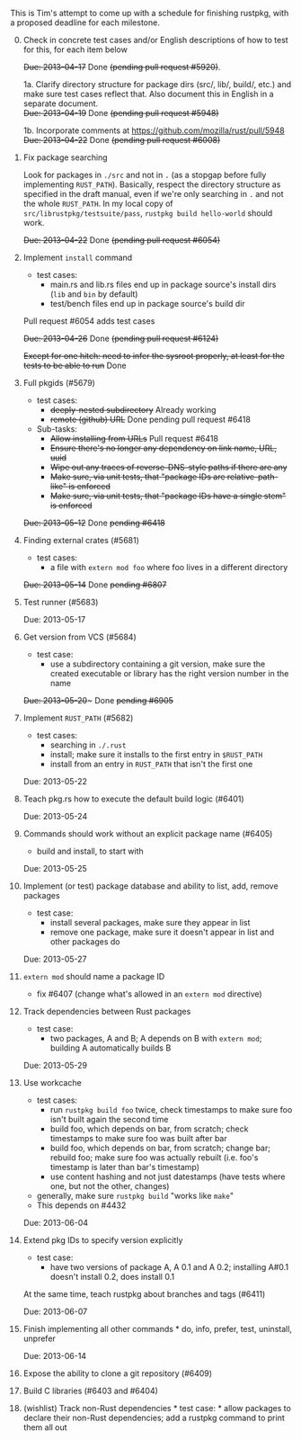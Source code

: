 This is Tim's attempt to come up with a schedule for finishing rustpkg, with a proposed deadline for each milestone.

0. Check in concrete test cases and/or English descriptions of how to test for this, for each item below

      ~~Due: 2013-04-17~~ Done ~~(pending pull request #5920)~~.

      1a. Clarify directory structure for package dirs (src/, lib/, build/, etc.) and make sure test cases reflect that. Also document this in English in a separate document.    
         ~~Due: 2013-04-19~~ Done ~~(pending pull request #5948)~~

      1b. Incorporate comments at https://github.com/mozilla/rust/pull/5948
          ~~Due: 2013-04-22~~ Done ~~(pending pull request #6008)~~
    
1. Fix package searching

   Look for packages in `./src` and not in `.` (as a stopgap before fully implementing `RUST_PATH`). Basically, respect the directory structure as specified in the draft manual, even if we're only searching in `.` and not the whole `RUST_PATH`. In my local copy of `src/librustpkg/testsuite/pass`, `rustpkg build hello-world` should work.
         
   ~~Due: 2013-04-22~~ Done ~~(pending pull request #6054)~~

1. Implement `install` command
      * test cases:
        * main.rs and lib.rs files end up in package source's install dirs (`lib` and `bin` by default)
      	* test/bench files end up in package source's build dir

   Pull request #6054 adds test cases

   ~~Due: 2013-04-26~~ Done ~~(pending pull request #6124)~~

   ~~Except for one hitch: need to infer the sysroot properly, at least for the tests to be able to run~~ Done

2. Full	pkgids (#5679)
      * test cases:
         * ~~deeply-nested subdirectory~~ Already working
      	 * ~~remote (github) URL~~ Done pending pull request #6418
      * Sub-tasks:
         * ~~Allow installing from URLs~~ Pull request #6418
         * ~~Ensure there's no longer any dependency on link name, URL, uuid~~
         * ~~Wipe out any traces of reverse-DNS-style paths if there are any~~
         * ~~Make sure, via unit tests, that "package IDs are relative-path-like" is enforced~~
         * ~~Make sure, via unit tests, that "package IDs have a single stem" is enforced~~

   ~~Due: 2013-05-12~~ Done ~~pending #6418~~

4. Finding external crates (#5681)
      * test cases:
          * a file with `extern mod foo` where foo lives in a different directory

   ~~Due: 2013-05-14~~ Done ~~pending #6807~~

3. Test	runner (#5683)

   Due: 2013-05-17

5. Get version from VCS (#5684)
      * test case:
          * use a subdirectory containing a git version, make sure the created executable or library has the right version number in the name

   ~~Due: 2013-05-20~~~ Done ~~pending #6905~~

6. Implement `RUST_PATH` (#5682)
      * test cases:
          * searching in `./.rust`
      	  * install; make sure it installs to the first entry in `$RUST_PATH`
      	  * install from an entry in `RUST_PATH` that isn't the first one

   Due: 2013-05-22

6. Teach pkg.rs how to execute the default build logic (#6401)

   Due: 2013-05-24

6. Commands should work without an explicit package name (#6405)
      * build and install, to start with

   Due: 2013-05-25

7. Implement (or test) package database	and ability to list, add, remove packages
      * test case:
          * install several packages, make sure they appear in list
      	  * remove one package, make sure it doesn't appear in list and other packages do

   Due: 2013-05-27

8. `extern mod` should name a package ID
      * fix #6407 (change what's allowed in an `extern mod` directive)

8. Track dependencies between Rust packages
      * test case:
          * two packages, A and B; A depends on B with ```extern mod```; building A automatically builds B

   Due: 2013-05-29

8. Use workcache
      * test cases:
          * run `rustpkg build foo` twice, check timestamps to make sure foo isn't built again the second time
          * build foo, which depends on bar, from scratch; check timestamps to make sure foo was built after bar
          * build foo, which depends on bar, from scratch; change bar; rebuild foo; make sure foo was actually rebuilt (i.e. foo's timestamp is later than bar's timestamp)
          * use content hashing and not just datestamps (have tests where one, but not the other, changes)
      * generally, make sure ```rustpkg build``` "works like ```make```"
      * This depends on #4432

   Due: 2013-06-04

8. Extend pkg IDs to specify version explicitly
      * test case:
           * have two versions of package A, A 0.1 and A 0.2; installing A#0.1 doesn't install 0.2, does install 0.1
   
   At the same time, teach rustpkg about branches and tags (#6411)

   Due: 2013-06-07

8. Finish implementing all other commands
       * do, info, prefer, test, uninstall, unprefer

   Due: 2013-06-14

8. Expose the ability to clone a git repository (#6409)

8. Build C libraries (#6403 and #6404)

8. (wishlist) Track non-Rust dependencies
       * test case:
           * allow packages to declare their non-Rust dependencies; add a rustpkg command to print them all out